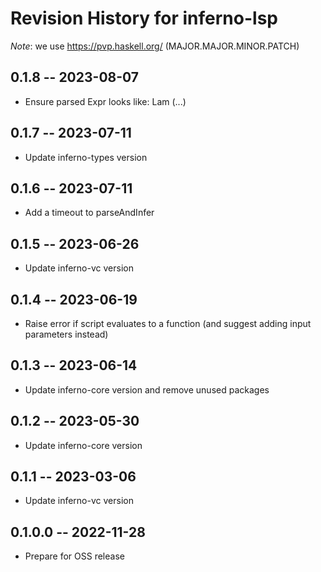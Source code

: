 # Revision History for inferno-lsp
*Note*: we use https://pvp.haskell.org/ (MAJOR.MAJOR.MINOR.PATCH)

## 0.1.8 -- 2023-08-07
* Ensure parsed Expr looks like: Lam (...)

## 0.1.7 -- 2023-07-11
* Update inferno-types version

## 0.1.6 -- 2023-07-11
* Add a timeout to parseAndInfer

## 0.1.5 -- 2023-06-26
* Update inferno-vc version

## 0.1.4 -- 2023-06-19
* Raise error if script evaluates to a function (and suggest adding input parameters instead)

## 0.1.3 -- 2023-06-14
* Update inferno-core version and remove unused packages

## 0.1.2 -- 2023-05-30
* Update inferno-core version

## 0.1.1 -- 2023-03-06
* Update inferno-vc version

## 0.1.0.0 -- 2022-11-28
* Prepare for OSS release
